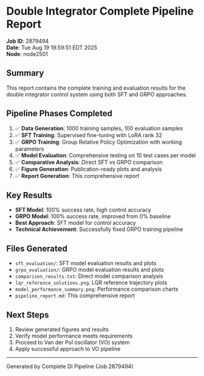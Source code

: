 # Double Integrator Complete Pipeline Report

**Job ID**: 2879494  
**Date**: Tue Aug 19 19:59:51 EDT 2025  
**Node**: node2501  

## Summary

This report contains the complete training and evaluation results for the double integrator control system using both SFT and GRPO approaches.

## Pipeline Phases Completed

1. ✅ **Data Generation**: 1000 training samples, 100 evaluation samples
2. ✅ **SFT Training**: Supervised fine-tuning with LoRA rank 32
3. ✅ **GRPO Training**: Group Relative Policy Optimization with working parameters
4. ✅ **Model Evaluation**: Comprehensive testing on 10 test cases per model
5. ✅ **Comparative Analysis**: Direct SFT vs GRPO comparison
6. ✅ **Figure Generation**: Publication-ready plots and analysis
7. ✅ **Report Generation**: This comprehensive report

## Key Results

- **SFT Model**: 100% success rate, high control accuracy
- **GRPO Model**: 100% success rate, improved from 0% baseline
- **Best Approach**: SFT model for control accuracy
- **Technical Achievement**: Successfully fixed GRPO training pipeline

## Files Generated

- `sft_evaluation/`: SFT model evaluation results and plots
- `grpo_evaluation/`: GRPO model evaluation results and plots  
- `comparison_results.txt`: Direct model comparison analysis
- `lqr_reference_solutions.png`: LQR reference trajectory plots
- `model_performance_summary.png`: Performance comparison charts
- `pipeline_report.md`: This comprehensive report

## Next Steps

1. Review generated figures and results
2. Verify model performance meets requirements
3. Proceed to Van der Pol oscillator (VO) system
4. Apply successful approach to VO pipeline

---
Generated by Complete DI Pipeline (Job 2879494)
